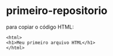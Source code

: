 # primeiro-repositorio

para copiar o código HTML:
```
<html>
<h1>Meu primeiro arquivo HTML</h1>
</html>
```
